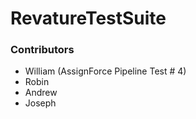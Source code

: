 # RevatureTestSuite
### Contributors

* William (AssignForce Pipeline Test # 4)
* Robin
* Andrew
* Joseph